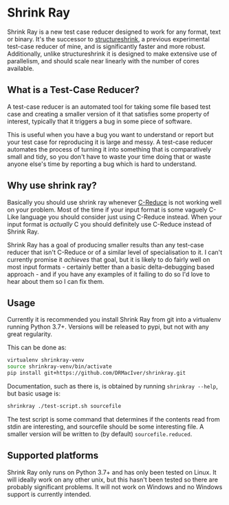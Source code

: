 # Shrink Ray

Shrink Ray is a new test case reducer designed to work for any format, text
or binary. It's the successor to [structureshrink](https://github.com/DRMacIver/structureshrink),
a previous experimental test-case reducer of mine, and is significantly faster and more robust.
Additionally, unlike structureshrink it is designed to make extensive use of
parallelism, and should scale near linearly with the number of cores available.

## What is a Test-Case Reducer?

A test-case reducer is an automated tool for taking some file based test case
and creating a smaller version of it that satisfies some property of interest,
typically that it triggers a bug in some piece of software.

This is useful when you have a bug you want to understand or report but your
test case for reproducing it is large and messy. A test-case reducer automates
the process of turning it into something that is comparatively small and tidy,
so you don't have to waste your time doing that or waste anyone else's time
by reporting a bug which is hard to understand.

## Why use shrink ray?

Basically you should use shrink ray whenever [C-Reduce](https://github.com/csmith-project/creduce) is not working well on your problem.
Most of the time if your input format is some vaguely C-Like language you should consider just using C-Reduce instead.
When your input format is *actually* C you should definitely use C-Reduce instead of Shrink Ray.

Shrink Ray has a goal of producing smaller results than any test-case reducer that isn't C-Reduce or of a similar level of specialisation to it.
I can't currently promise it *achieves* that goal, but it is likely to do fairly well on most input formats - certainly better than a basic delta-debugging based approach -
and if you have any examples of it failing to do so I'd love to hear about them so I can fix them.

## Usage

Currently it is recommended you install Shrink Ray from git into a virtualenv
running Python 3.7+. Versions will be released to pypi, but not with any great
regularity.

This can be done as:

```bash
virtualenv shrinkray-venv
source shrinkray-venv/bin/activate
pip install git+https://github.com/DRMacIver/shrinkray.git
```    

Documentation, such as there is, is obtained by running
`shrinkray --help`, but basic usage is:

```bash
shrinkray ./test-script.sh sourcefile
```

The test script is some command that determines if the contents read from
stdin are interesting, and sourcefile should be some interesting file. A
smaller version will be written to (by default) ``sourcefile.reduced``.

## Supported platforms

Shrink Ray only runs on Python 3.7+ and has only been tested on Linux. It will
ideally work on any other unix, but this hasn't been tested so there are
probably significant problems. It will not work on Windows and no Windows
support is currently intended.
